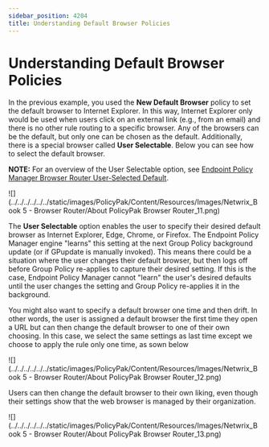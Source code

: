 ```yaml
---
sidebar_position: 4204
title: Understanding Default Browser Policies
---
```


# Understanding Default Browser Policies

In the previous example, you used the **New Default Browser** policy to set the default browser to Internet Explorer. In this way, Internet Explorer only would be used when users click on an external link (e.g., from an email) and there is no other rule routing to a specific browser. Any of the browsers can be the default, but only one can be chosen as the default. Additionally, there is a special browser called **User Selectable**. Below you can see how to select the default browser.

**NOTE:** For an overview of the User Selectable option, see [Endpoint Policy Manager Browser Router User-Selected Default](../../Video/BrowserRouter/UserSelectedDefault "Endpoint Policy Manager Browser Router User-Selected Default").

![](../../../../../../static/images/PolicyPak/Content/Resources/Images/Netwrix_Book 5 - Browser Router/About PolicyPak Browser Router_11.png)

The **User Selectable** option enables the user to specify their desired default browser as Internet Explorer, Edge, Chrome, or Firefox. The Endpoint Policy Manager engine "learns" this setting at the next Group Policy background update (or if GPupdate is manually invoked). This means there could be a situation where the user changes their default browser, but then logs off before Group Policy re-applies to capture their desired setting. If this is the case, Endpoint Policy Manager cannot "learn" the user's desired defaults until the user changes the setting and Group Policy re-applies it in the background.

You might also want to specify a default browser one time and then drift. In other words, the user is assigned a default browser the first time they open a URL but can then change the default browser to one of their own choosing. In this case, we select the same settings as last time except we choose to apply the rule only one time, as sown below

![](../../../../../../static/images/PolicyPak/Content/Resources/Images/Netwrix_Book 5 - Browser Router/About PolicyPak Browser Router_12.png)

Users can then change the default browser to their own liking, even though their settings show that the web browser is managed by their organization.

![](../../../../../../static/images/PolicyPak/Content/Resources/Images/Netwrix_Book 5 - Browser Router/About PolicyPak Browser Router_13.png)